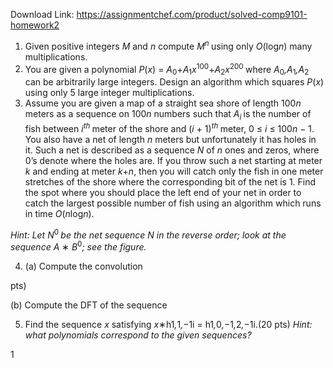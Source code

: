 Download Link: https://assignmentchef.com/product/solved-comp9101-homework2
<br>
<ol>

 <li>Given positive integers <em>M </em>and <em>n </em>compute <em>M<sup>n </sup></em>using only <em>O</em>(log<em>n</em>) many multiplications.</li>

 <li>You are given a polynomial <em>P</em>(<em>x</em>) = <em>A</em><sub>0</sub>+<em>A</em><sub>1</sub><em>x</em><sup>100</sup>+<em>A</em><sub>2</sub><em>x</em><sup>200 </sup>where <em>A</em><sub>0</sub><em>,A</em><sub>1</sub><em>,A</em><sub>2 </sub>can be arbitrarily large integers. Design an algorithm which squares <em>P</em>(<em>x</em>) using only 5 large integer multiplications.</li>

 <li>Assume you are given a map of a straight sea shore of length 100<em>n </em>meters as a sequence on 100<em>n </em>numbers such that <em>A<sub>i </sub></em>is the number of fish between <em>i<sup>th </sup></em>meter of the shore and (<em>i </em>+ 1)<em><sup>th </sup></em>meter, 0 ≤ <em>i </em>≤ 100<em>n </em>− 1. You also have a net of length <em>n </em>meters but unfortunately it has holes in it. Such a net is described as a sequence <em>N </em>of <em>n </em>ones and zeros, where 0’s denote where the holes are. If you throw such a net starting at meter <em>k </em>and ending at meter <em>k</em>+<em>n</em>, then you will catch only the fish in one meter stretches of the shore where the corresponding bit of the net is 1. Find the spot where you should place the left end of your net in order to catch the largest possible number of fish using an algorithm which runs in time <em>O</em>(<em>n</em>log<em>n</em>).</li>

</ol>




<em>Hint: Let N</em><sup>0 </sup><em>be the net sequence N in the reverse order; look at the sequence A </em>∗ <em>B</em><sup>0</sup><em>; see the figure.</em>

<ol start="4">

 <li>(a) Compute the convolution</li>

</ol>

pts)

(b) Compute the DFT of the sequence

<ol start="5">

 <li>Find the sequence <em>x </em>satisfying <em>x</em>∗h1<em>,</em>1<em>,</em>−1i = h1<em>,</em>0<em>,</em>−1<em>,</em>2<em>,</em>−1i.(20 pts) <em>Hint: what polynomials correspond to the given sequences?</em></li>

</ol>

1